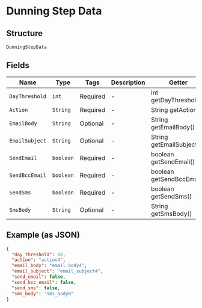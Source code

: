 
# Dunning Step Data

## Structure

`DunningStepData`

## Fields

| Name | Type | Tags | Description | Getter | Setter |
|  --- | --- | --- | --- | --- | --- |
| `DayThreshold` | `int` | Required | - | int getDayThreshold() | setDayThreshold(int dayThreshold) |
| `Action` | `String` | Required | - | String getAction() | setAction(String action) |
| `EmailBody` | `String` | Optional | - | String getEmailBody() | setEmailBody(String emailBody) |
| `EmailSubject` | `String` | Optional | - | String getEmailSubject() | setEmailSubject(String emailSubject) |
| `SendEmail` | `boolean` | Required | - | boolean getSendEmail() | setSendEmail(boolean sendEmail) |
| `SendBccEmail` | `boolean` | Required | - | boolean getSendBccEmail() | setSendBccEmail(boolean sendBccEmail) |
| `SendSms` | `boolean` | Required | - | boolean getSendSms() | setSendSms(boolean sendSms) |
| `SmsBody` | `String` | Optional | - | String getSmsBody() | setSmsBody(String smsBody) |

## Example (as JSON)

```json
{
  "day_threshold": 88,
  "action": "action4",
  "email_body": "email_body4",
  "email_subject": "email_subject4",
  "send_email": false,
  "send_bcc_email": false,
  "send_sms": false,
  "sms_body": "sms_body0"
}
```

